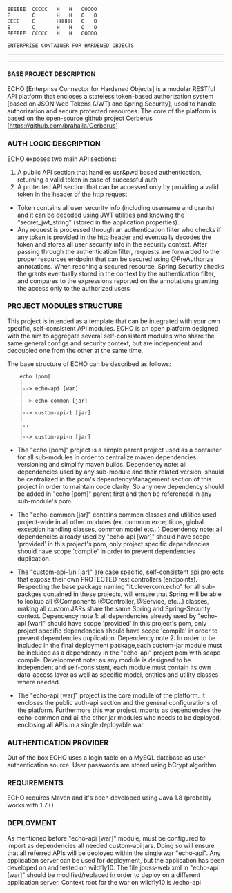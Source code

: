     EEEEEE  CCCCC   H   H   OOOOO
    E       C       H   H   O   O
    EEEE    C       HHHHH   O   O
    E       C       H   H   O   O
    EEEEEE  CCCCC   H   H   OOOOO

    ENTERPRISE CONTAINER FOR HARDENED OBJECTS        
-------------------------------------------
-------------------------------------------

#### BASE PROJECT DESCRIPTION ##
ECHO [Enterprise Connector for Hardened Objects] is a modular RESTful API platform that encloses a stateless token-based authorization system [based on JSON Web Tokens (JWT) and Spring Security], used to handle authorization and secure protected resources.
The core of the platform is based on the open-source github project Cerberus [https://github.com/brahalla/Cerberus]


### AUTH LOGIC DESCRIPTION ###
ECHO exposes two main API sections:
1. A public API section that handles usr&pwd based authentication, returning a valid token in case of successful auth
2. A protected API section that can be accessed only by providing a valid token in the header of the http request

- Token contains all user security info (including username and grants) and it can be decoded using JWT utilities and knowing the "secret_jwt_string" (stored in the application.properties).
- Any request is processed through an authentication filter who checks if any token is provided in the http header and eventually decodes the token and stores all user security info in the security context. After passing through the authentication filter, requests are forwarded to the proper resources endpoint that can be secured using @PreAuthorize annotations. When reaching a secured resource, Spring Security checks the grants eventually stored in the context by the authentication filter, and compares to the expressions reported on the annotations granting the access only to the authorized users


### PROJECT MODULES STRUCTURE ###
This project is intended as a template that can be integrated with your own specific, self-consistent API modules. ECHO is an open platform designed with the aim to aggregate several self-consistent modules who share the same general configs and security context, but are independent and decoupled one from the other at the same time.

The base structure of ECHO can be described as follows:
		
		echo [pom]
		|
		|--> echo-api [war]
		|
		|--> echo-common [jar]
		|
		|--> custom-api-1 [jar]
		|
		...
		|
		|--> custom-api-n [jar]

- The "echo [pom]" project is a simple parent project used as a container for all sub-modules in order to centralize maven dependencies versioning and simplify maven builds. 
Dependency note: all dependencies used by any sub-module and their related version, should be centralized in the pom's dependencyManagement section of this project in order to maintain code clarity. So any new dependency should be added in "echo [pom]" parent first and then be referenced in any sub-module's pom.

- The "echo-common [jar]" contains common classes and utilities used project-wide in all other modules (ex. common exceptions, global exception handling classes, common model etc...)
Dependency note: all dependencies already used by "echo-api [war]" should have scope 'provided' in this project's pom, only project specific dependencies should have scope 'compile' in order to prevent dependencies duplication. 

- The "custom-api-1/n [jar]" are case specific, self-consistent api projects that expose their own PROTECTED rest controllers (endpoints). 
Respecting the base package naming "it.clevercom.echo" for all sub-packges contained in these projects, will ensure that Spring will be able to lookup all @Components (@Controller, @Service, etc...) classes, making all custom JARs share the same Spring and Spring-Security context.
Dependency note 1: all dependencies already used by "echo-api [war]" should have scope 'provided' in this project's pom, only project specific dependencies should have scope 'compile' in order to prevent dependencies duplication.
Dependency note 2: In order to be included in the final deployment package,each custom-jar module must be included as a dependency in the "echo-api" project pom with scope compile.
Development note: as any module is designed to be independent and self-consistent, each module must contain its own data-access layer as well as specific model, entities and utility classes where needed.

- The "echo-api [war]" project is the core module of the platform. It encloses the public auth-api section and the general configurations of the platform. Furthermore this war project imports as dependencies the echo-common and all the other jar modules who needs to be deployed, enclosing all APIs in a single deployable war.


### AUTHENTICATION PROVIDER ###
Out of the box ECHO uses a login table on a MySQL database as user authentication source. User passwords are stored using bCrypt algorithm


### REQUIREMENTS ###
ECHO requires Maven and it's been developed using Java 1.8 (probably works with 1.7+)


### DEPLOYMENT ###
As mentioned before "echo-api [war]" module, must be configured to import as dependencies all needed custom-api jars. Doing so will ensure that all referred APIs will be deployed within the single war "echo-api". 
Any application server can be used for deployment, but the application has been developed on and tested on wildfly10. The file jboss-web.xml in "echo-api [war]" should be modified/replaced in order to deploy on a different application server. Context root for the war on wildfly10 is /echo-api